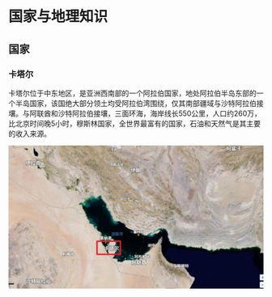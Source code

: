 # 国家与地理知识



## 国家

### 卡塔尔

卡塔尔位于中东地区，是亚洲西南部的一个阿拉伯国家，地处阿拉伯半岛东部的一个半岛国家，该国绝大部分领土均受阿拉伯湾围绕，仅其南部疆域与沙特阿拉伯接壤。与阿联酋和沙特阿拉伯接壤，三面环海，海岸线长550公里，人口约260万，比北京时间晚5小时，穆斯林国家，全世界最富有的国家，石油和天然气是其主要的收入来源。

![image-20221120231722430](_images/国家与地理.asserts/image-20221120231722430.png)









